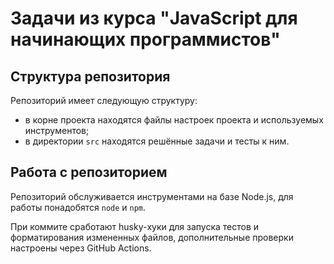# Задачи из курса "JavaScript для начинающих программистов"

## Структура репозитория

Репозиторий имеет следующую структуру:

- в корне проекта находятся файлы настроек проекта и используемых инструментов;
- в директории `src` находятся решённые задачи и тесты к ним.

## Работа с репозиторием

Репозиторий обслуживается инструментами на базе Node.js, для работы понадобятся `node` и `npm`.

При коммите сработают husky-хуки для запуска тестов и форматирования измененных файлов, дополнительные проверки
настроены через GitHub Actions.
